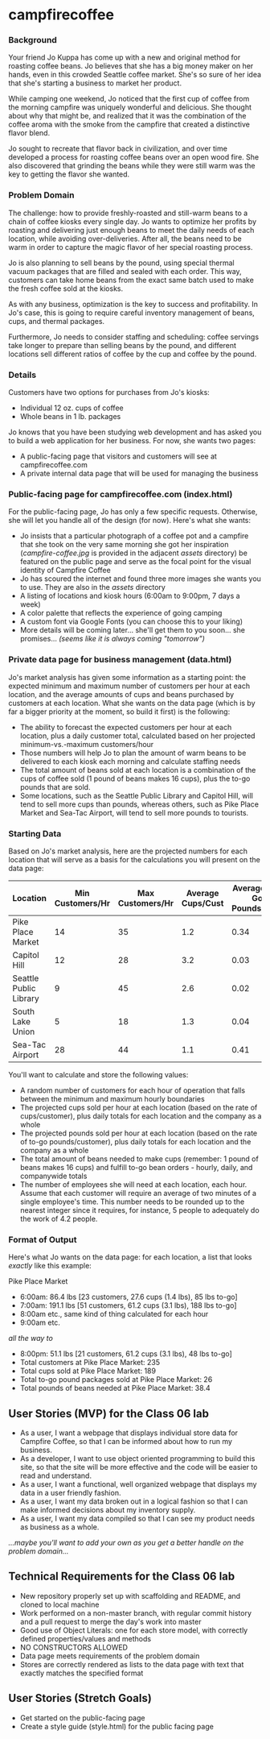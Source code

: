 # campfirecoffee

### Background

Your friend Jo Kuppa has come up with a new and original method for roasting coffee beans. Jo believes that she has a big money maker on her hands, even in this crowded Seattle coffee market. She's so sure of her idea that she's starting a business to market her product.

While camping one weekend, Jo noticed that the first cup of coffee from the morning campfire was uniquely wonderful and delicious. She thought about why that might be, and realized that it was the combination of the coffee aroma with the smoke from the campfire that created a distinctive flavor blend.

Jo sought to recreate that flavor back in civilization, and over time developed a process for roasting coffee beans over an open wood fire. She also discovered that grinding the beans while they were still warm was the key to getting the flavor she wanted.

### Problem Domain

The challenge: how to provide freshly-roasted and still-warm beans to a chain of coffee kiosks every single day. Jo wants to optimize her profits by roasting and delivering just enough beans to meet the daily needs of each location, while avoiding over-deliveries. After all, the beans need to be warm in order to capture the magic flavor of her special roasting process.

Jo is also planning to sell beans by the pound, using special thermal vacuum packages that are filled and sealed with each order. This way, customers can take home beans from the exact same batch used to make the fresh coffee sold at the kiosks.

As with any business, optimization is the key to success and profitability. In Jo's case, this is going to require careful inventory management of beans, cups, and thermal packages.

Furthermore, Jo needs to consider staffing and scheduling: coffee servings take longer to prepare than selling beans by the pound, and different locations sell different ratios of coffee by the cup and coffee by the pound.

### Details

Customers have two options for purchases from Jo's kiosks:

- Individual 12 oz. cups of coffee
- Whole beans in 1 lb. packages

Jo knows that you have been studying web development and has asked you to build a web application for her business. For now, she wants two pages:

- A public-facing page that visitors and customers will see at campfirecoffee.com
- A private internal data page that will be used for managing the business

### Public-facing page for campfirecoffee.com (index.html)

For the public-facing page, Jo has only a few specific requests. Otherwise, she will let you handle all of the design (for now). Here's what she wants:

- Jo insists that a particular photograph of a coffee pot and a campfire that she took on the very same morning she got her inspiration (*campfire-coffee.jpg* is provided in the adjacent *assets* directory) be featured on the public page and serve as the focal point for the visual identity of Campfire Coffee
- Jo has scoured the internet and found three more images she wants you to use. They are also in the *assets* directory
- A listing of locations and kiosk hours (6:00am to 9:00pm, 7 days a week)
- A color palette that reflects the experience of going camping
- A custom font via Google Fonts (you can choose this to your liking)
- More details will be coming later... she'll get them to you soon... she promises... *(seems like it is always coming "tomorrow")*

### Private data page for business management (data.html)

Jo's market analysis has given some information as a starting point: the expected minimum and maximum number of customers per hour at each location, and the average amounts of cups and beans purchased by customers at each location. What she wants on the data page (which is by far a bigger priority at the moment, so build it first) is the following:

- The ability to forecast the expected customers per hour at each location, plus a daily customer total, calculated based on her projected minimum-vs.-maximum customers/hour
- Those numbers will help Jo to plan the amount of warm beans to be delivered to each kiosk each morning and calculate staffing needs
- The total amount of beans sold at each location is a combination of the cups of coffee sold (1 pound of beans makes 16 cups), plus the to-go pounds that are sold.
- Some locations, such as the Seattle Public Library and Capitol Hill, will tend to sell more cups than pounds, whereas others, such as Pike Place Market and Sea-Tac Airport, will tend to sell more pounds to tourists.

### Starting Data

Based on Jo's market analysis, here are the projected numbers for each location that will serve as a basis for the calculations you will present on the data page:

| Location  | Min Customers/Hr  | Max Customers/Hr  | Average Cups/Cust  | Average To-Go Pounds/Cust  |
|---|---|---|---|---|
| Pike Place Market  | 14  | 35  | 1.2  | 0.34  |
| Capitol Hill  | 12  | 28  | 3.2  | 0.03  |
| Seattle Public Library  | 9  | 45  | 2.6  | 0.02  |
| South Lake Union  | 5  | 18  | 1.3  | 0.04  |
| Sea-Tac Airport  | 28  | 44  | 1.1  | 0.41  |

You'll want to calculate and store the following values:

- A random number of customers for each hour of operation that falls between the minimum and maximum hourly boundaries
- The projected cups sold per hour at each location (based on the rate of cups/customer), plus daily totals for each location and the company as a whole
- The projected pounds sold per hour at each location (based on the rate of to-go pounds/customer), plus daily totals for each location and the company as a whole
- The total amount of beans needed to make cups (remember: 1 pound of beans makes 16 cups) and fulfill to-go bean orders - hourly, daily, and companywide totals
- The number of employees she will need at each location, each hour. Assume that each customer will require an average of two minutes of a single employee's time. This number needs to be rounded up to the nearest integer since it requires, for instance, 5 people to adequately do the work of 4.2 people.

### Format of Output

Here's what Jo wants on the data page: for each location, a list that looks *exactly* like this example:

Pike Place Market

- 6:00am: 86.4 lbs [23 customers, 27.6 cups (1.4 lbs), 85 lbs to-go]
- 7:00am: 191.1 lbs [51 customers, 61.2 cups (3.1 lbs), 188 lbs to-go]
- 8:00am etc., same kind of thing calculated for each hour
- 9:00am etc.

*all the way to*

- 8:00pm: 51.1 lbs [21 customers, 61.2 cups (3.1 lbs), 48 lbs to-go]
- Total customers at Pike Place Market: 235
- Total cups sold at Pike Place Market: 189
- Total to-go pound packages sold at Pike Place Market: 26
- Total pounds of beans needed at Pike Place Market: 38.4

## User Stories (MVP) for the Class 06 lab
 - As a user, I want a webpage that displays individual store data for Campfire Coffee, so that I can be informed about how to run my business.
 - As a developer, I want to use object oriented programming to build this site, so that the site will be more effective and the code will be easier to read and understand.
 - As a user, I want a functional, well organized webpage that displays my data in a user friendly fashion.
 - As a user, I want my data broken out in a logical fashion so that I can make informed decisions about my inventory supply.
 - As a user, I want my data compiled so that I can see my product needs as business as a whole.

*...maybe you'll want to add your own as you get a better handle on the problem domain...*

## Technical Requirements for the Class 06 lab
 - New repository properly set up with scaffolding and README, and cloned to local machine
 - Work performed on a non-master branch, with regular commit history and a pull request to merge the day's work into master
 - Good use of Object Literals: one for each store model, with correctly defined properties/values and methods
 - NO CONSTRUCTORS ALLOWED
 - Data page meets requirements of the problem domain
 - Stores are correctly rendered as lists to the data page with text that exactly matches the specified format

## User Stories (Stretch Goals)
- Get started on the public-facing page
- Create a style guide (style.html) for the public facing page
